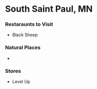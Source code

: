 # South Saint Paul, MN

### Restaraunts to Visit
 - Black Sheep

### Natural Places
 - 

### Stores
 - Level Up
